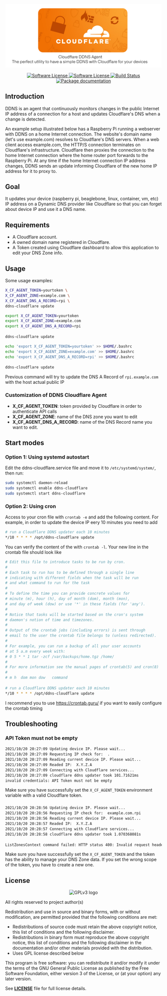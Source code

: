 <p align="center">
  <img alt="Cloudflare DDNS Agent logo" src="./readme/header.png" width="auto"></img>
</p>

<p align="center">
    <a href="https://goreportcard.com/report/github.com/zerjioang/ddns-cloudflare">
    	<img alt="Software License" src="https://goreportcard.com/badge/github.com/zerjioang/ddns-cloudflare"/>
    </a>
    <a href="https://github.com/zerjioang/ddns-cloudflare/blob/master/LICENSE">
    	<img alt="Software License" src="http://img.shields.io/:license-GPL3-brightgreen.svg?style=flat-square"/>
    </a>
    <a href="https://travis-ci.org/zerjioang/ddns-cloudflare">
      <img alt="Build Status" src="https://github.com/zerjioang/ddns-cloudflare/actions/workflows/go.yml/badge.svg">
    </a>
	<a href="https://pkg.go.dev/github.com/zerjioang/ddns-cloudflare">
    	<img alt="Package documentation" src="http://img.shields.io/:Go-docs-blue.svg?style=flat-square"/>
    </a>
</p>

## Introduction

DDNS is an agent that continuously monitors changes in the public Internet IP address of a connection for a host and updates Cloudflare's DNS when a change is detected.

An example setup illustrated below has a Raspberry Pi running a webserver with DDNS on a home Internet connection. The website's domain name (let's use example.com) resolves to Cloudflare's DNS servers. When a web client access example.com, the HTTP/S connection terminates on Cloudflare's infrastructure. Cloudflare then proxies the connection to the home Internet connection where the home router port forwards to the Raspberry Pi. At any time if the home Internet connection IP address changes, DDNS sends an update informing Cloudflare of the new home IP address for it to proxy to.


## Goal

It updates your device (raspberry pi, beaglebone, linux, container, vm, etc) IP address on a Dynamic
DNS provider like Cloudflare so that you can forget about device IP and use it a DNS name.

## Requirements

* A Cloudflare account.
* A owned domain name registered in Cloudflare.
* A Token created using Cloudflare dashboard to allow this application to edit your DNS Zone info.

## Usage

Some usage examples:

```bash
X_CF_AGENT_TOKEN=yourtoken \
X_CF_AGENT_ZONE=example.com \
X_CF_AGENT_DNS_A_RECORD=rpi \
ddns-cloudflare update
```

```bash
export X_CF_AGENT_TOKEN=yourtoken
export X_CF_AGENT_ZONE=example.com
export X_CF_AGENT_DNS_A_RECORD=rpi

ddns-cloudflare update
```

```bash
echo 'export X_CF_AGENT_TOKEN=yourtoken' >> $HOME/.bashrc
echo 'export X_CF_AGENT_ZONE=example.com' >> $HOME/.bashrc
echo 'export X_CF_AGENT_DNS_A_RECORD=rpi' >> $HOME/.bashrc

ddns-cloudflare update
```

Previous command will try to update the DNS A Record of `rpi.example.com` with the host actual public IP

### Customization of DDNS Cloudflare Agent

* **X_CF_AGENT_TOKEN**: token provided by Cloudflare in order to authenticate API calls
* **X_CF_AGENT_ZONE**: name of the DNS zone you want to edit
* **X_CF_AGENT_DNS_A_RECORD**: name of the DNS Record name you want to edit.

## Start modes

### Option 1: Using systemd autostart

Edit the ddns-cloudflare.service file and move it to `/etc/systemd/system/`, then run:

```bash
sudo systemctl daemon-reload
sudo systemctl enable ddns-cloudflare
sudo systemctl start ddns-cloudflare
```

### Option 2: Using cron

Access to your cron file with `crontab -e` and add the following content. For example, in order to update the device IP eery 10 minutes you need to add

```bash
# run a Cloudflare DDNS updater each 10 minutes
*/10 * * * * /opt/ddns-cloudflare update
```

You can verify the content of the with `crontab -l`. Your new line in the crontab file should look like

```bash
# Edit this file to introduce tasks to be run by cron.
# 
# Each task to run has to be defined through a single line
# indicating with different fields when the task will be run
# and what command to run for the task
# 
# To define the time you can provide concrete values for
# minute (m), hour (h), day of month (dom), month (mon),
# and day of week (dow) or use '*' in these fields (for 'any').
# 
# Notice that tasks will be started based on the cron's system
# daemon's notion of time and timezones.
# 
# Output of the crontab jobs (including errors) is sent through
# email to the user the crontab file belongs to (unless redirected).
# 
# For example, you can run a backup of all your user accounts
# at 5 a.m every week with:
# 0 5 * * 1 tar -zcf /var/backups/home.tgz /home/
# 
# For more information see the manual pages of crontab(5) and cron(8)
# 
# m h  dom mon dow   command

# run a Cloudflare DDNS updater each 10 minutes
*/10 * * * * /opt/ddns-cloudflare update
```

I recommend you to use https://crontab.guru/ if you want to easily configure the crontab timing

## Troubleshooting

### API Token must not be empty

```bash
2021/10/20 20:27:09 Updating device IP. Please wait...
2021/10/20 20:27:09 Requesting IP check for:  .
2021/10/20 20:27:09 Reading current device IP. Please wait...
2021/10/20 20:27:09 Readed IP:  X.Y.Z.A
2021/10/20 20:27:09 Connecting with Cloudflare services...
2021/10/20 20:27:09 cloudflare ddns updater took 101.71621ms
invalid credentials: API Token must not be empty
```

Make sure you have successfully set the `X_CF_AGENT_TOKEN` environment variable with a valid Cloudflare token.

### 

```bash
2021/10/20 20:28:56 Updating device IP. Please wait...
2021/10/20 20:28:56 Requesting IP check for:  example.com.rpi
2021/10/20 20:28:56 Reading current device IP. Please wait...
2021/10/20 20:28:57 Readed IP:  X.Y.Z.A
2021/10/20 20:28:57 Connecting with Cloudflare services...
2021/10/20 20:28:58 cloudflare ddns updater took 1.070368081s

ListZonesContext command failed: HTTP status 400: Invalid request headers (6003)
```
Make sure you have successfully set the `X_CF_AGENT_TOKEN` and the token has the ability to manage your DNS Zone data.
If you set the wrong scope of the token, you have to create a new one.

## License

<p align="center">
  <img alt="GPLv3 logo" src="https://upload.wikimedia.org/wikipedia/commons/thumb/9/93/GPLv3_Logo.svg/1280px-GPLv3_Logo.svg.png" width="100px"></img>
</p>

All rights reserved to project author(s)

Redistribution and use in source and binary forms, with or without modification, are permitted provided that the following conditions are met:

 * Redistributions of source code must retain the above copyright notice, this list of conditions and the following disclaimer.
 * Redistributions in binary form must reproduce the above copyright notice, this list of conditions and the following disclaimer in the documentation and/or other materials provided with the distribution.
 * Uses GPL license described below

This program is free software: you can redistribute it and/or modify it under the terms of the GNU General Public License as published by the Free Software Foundation, either version 3 of the License, or (at your option) any later version.

See [**LICENSE**](LICENSE) file for full license details.